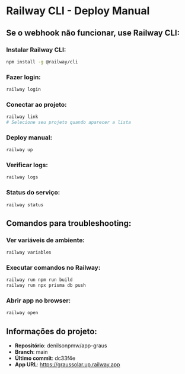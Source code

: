 # Railway CLI - Deploy Manual

## Se o webhook não funcionar, use Railway CLI:

### Instalar Railway CLI:
```bash
npm install -g @railway/cli
```

### Fazer login:
```bash
railway login
```

### Conectar ao projeto:
```bash
railway link
# Selecione seu projeto quando aparecer a lista
```

### Deploy manual:
```bash
railway up
```

### Verificar logs:
```bash
railway logs
```

### Status do serviço:
```bash
railway status
```

## Comandos para troubleshooting:

### Ver variáveis de ambiente:
```bash
railway variables
```

### Executar comandos no Railway:
```bash
railway run npm run build
railway run npx prisma db push
```

### Abrir app no browser:
```bash
railway open
```

## Informações do projeto:
- **Repositório**: denilsonpmw/app-graus
- **Branch**: main
- **Último commit**: dc33f4e
- **App URL**: https://graussolar.up.railway.app
